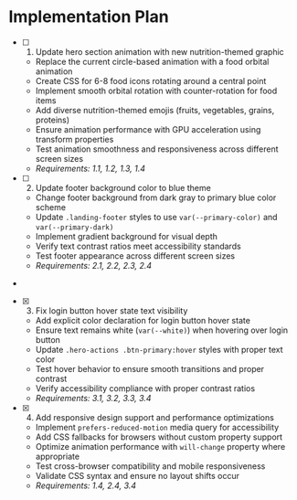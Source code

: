 # Implementation Plan

- [ ] 1. Update hero section animation with new nutrition-themed graphic








  - Replace the current circle-based animation with a food orbital animation
  - Create CSS for 6-8 food icons rotating around a central point
  - Implement smooth orbital rotation with counter-rotation for food items
  - Add diverse nutrition-themed emojis (fruits, vegetables, grains, proteins)
  - Ensure animation performance with GPU acceleration using transform properties
  - Test animation smoothness and responsiveness across different screen sizes
  - _Requirements: 1.1, 1.2, 1.3, 1.4_

- [ ] 2. Update footer background color to blue theme




  - Change footer background from dark gray to primary blue color scheme
  - Update `.landing-footer` styles to use `var(--primary-color)` and `var(--primary-dark)`
  - Implement gradient background for visual depth
  - Verify text contrast ratios meet accessibility standards
  - Test footer appearance across different screen sizes
  - _Requirements: 2.1, 2.2, 2.3, 2.4_
-

- [x] 3. Fix login button hover state text visibility




  - Add explicit color declaration for login button hover state
  - Ensure text remains white (`var(--white)`) when hovering over login button
  - Update `.hero-actions .btn-primary:hover` styles with proper text color
  - Test hover behavior to ensure smooth transitions and proper contrast
  - Verify accessibility compliance with proper contrast ratios
  - _Requirements: 3.1, 3.2, 3.3, 3.4_

- [x] 4. Add responsive design support and performance optimizations










  - Implement `prefers-reduced-motion` media query for accessibility
  - Add CSS fallbacks for browsers without custom property support
  - Optimize animation performance with `will-change` property where appropriate
  - Test cross-browser compatibility and mobile responsiveness
  - Validate CSS syntax and ensure no layout shifts occur
  - _Requirements: 1.4, 2.4, 3.4_